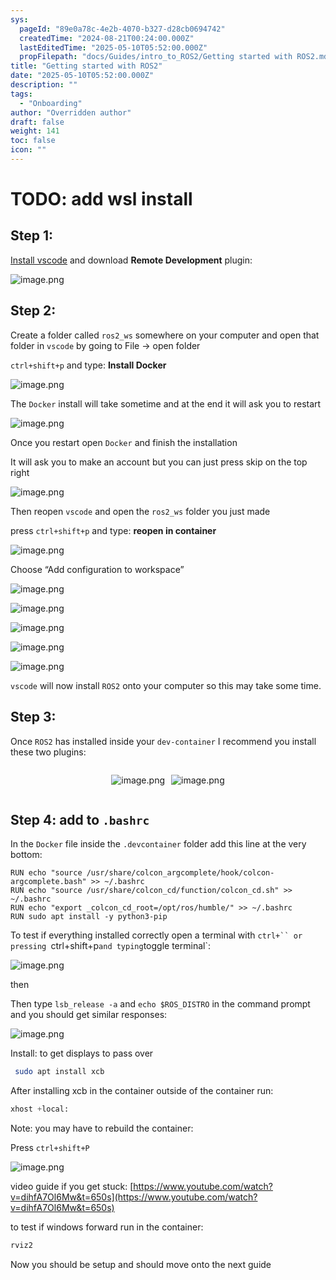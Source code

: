 ```yaml
---
sys:
  pageId: "89e0a78c-4e2b-4070-b327-d28cb0694742"
  createdTime: "2024-08-21T00:24:00.000Z"
  lastEditedTime: "2025-05-10T05:52:00.000Z"
  propFilepath: "docs/Guides/intro_to_ROS2/Getting started with ROS2.md"
title: "Getting started with ROS2"
date: "2025-05-10T05:52:00.000Z"
description: ""
tags:
  - "Onboarding"
author: "Overridden author"
draft: false
weight: 141
toc: false
icon: ""
---
```


# TODO: add wsl install

## Step 1:

[Install vscode](https://code.visualstudio.com/download) and download **Remote Development** plugin:

![image.png](https://prod-files-secure.s3.us-west-2.amazonaws.com/d518164a-d88e-44d1-a4ee-3adb3bd8bce0/efb52993-1881-4a40-b95e-6f020334f022/image.png?X-Amz-Algorithm=AWS4-HMAC-SHA256&X-Amz-Content-Sha256=UNSIGNED-PAYLOAD&X-Amz-Credential=ASIAZI2LB4666H57MRKD%2F20250702%2Fus-west-2%2Fs3%2Faws4_request&X-Amz-Date=20250702T081304Z&X-Amz-Expires=3600&X-Amz-Security-Token=IQoJb3JpZ2luX2VjEO%2F%2F%2F%2F%2F%2F%2F%2F%2F%2F%2FwEaCXVzLXdlc3QtMiJHMEUCIQCrFoMdCs4qJqQWHtGw4IrWF7YQ4Zv3d7Wcw4D1NwVB%2FgIgUM4%2FF2ImZSWZC1T3E6%2FNhUSJm8BGq0%2FAh9IWsOAxCZkqiAQI6P%2F%2F%2F%2F%2F%2F%2F%2F%2F%2FARAAGgw2Mzc0MjMxODM4MDUiDFQvwEIST9jQxdDZ0CrcA8iykajRV86fqd3SIKusH6QbjNNlXkhXiAeBDbImBlT5QnF66a6HIK4O%2F6Oirp%2Bbpqg37UiYf6AFbyr1ADrobKuCgsQorTR3%2Fo%2Fqzk3sFdwqhsJ4i0Yt2DPJ7QR2zHhLyYE8nA82WKUnJVZPHPx951pxJ6%2B0wSLf2Ch4s%2FOO0wmTLR76o6q381rOJ63cRv72zktnj7%2FgHD2LSBI%2B5Wm4Dz5h2kb9yHcK8G%2B3%2BaGX9WLYBtGHhQKpMYZkGTEHE7MrzaMh0fQbpBn5CU65d%2Fxg%2B0K9oQHrLcR%2BKtLq8IPC7f7V7uzmxlVdiLdL%2BTnstyyBJBuhOa4JvEFSUWN1BmB95TVNaKxRpSizdigw3tq2qHkdG2wXHCXSP726wEt6a%2F8IQ7Mf1Vfn6XkwTF1YzMNmElD%2BAlNpB5KmCf85SyudDA408jZUJHRb46CgJxJdfipPb%2FRS%2FXwy2sAcqzDDV8S%2BoQ%2B%2BKRgpZvN6q2T8lOdw9LklyvTn3Rd7aC8PZTxFywybcYY0ArbyOAv6Rs3Lzs2wdpcfzM858onF9fd5ZcJ72VcwtMiW76m0u7y0BUrLy5BqJJHzzl5u8tcCiueN0vkiDafJ4Kl671TMI4VWo%2Fxim2Hi67oipvnX%2FvrftR0UMLS0k8MGOqUBQLjq181jcy565GPK2BjpU5lNFHvkTqmVBjeHTU5nUt8XFQnPmszW8130%2FNXr4rARedV%2F9RJpt4%2F2li%2B6IRNzQaq1M6yZalRqyMkZzAVlkgxaCzHIORK7JHGNUcmaF0%2B1buQPYYyzbXcw2R9kBvbyV481mpo8ohjoXXi8cgR6ZyToKRnk2NCnkqJt6t16f9EELmZ8vQdMrLgIqK7ZfwLNmxEKoXNP&X-Amz-Signature=5fb94d1fe7a010c0d327eaff59bdc9488d6e3203e6008b2e263a6df6093d0119&X-Amz-SignedHeaders=host&x-amz-checksum-mode=ENABLED&x-id=GetObject)

## Step 2:

Create a folder called `ros2_ws` somewhere on your computer and open that folder in `vscode` by going to File → open folder 

`ctrl+shift+p` and type: **Install Docker**

![image.png](https://prod-files-secure.s3.us-west-2.amazonaws.com/d518164a-d88e-44d1-a4ee-3adb3bd8bce0/2269dc0e-1cd5-47ff-bceb-c04ad9b2eab0/image.png?X-Amz-Algorithm=AWS4-HMAC-SHA256&X-Amz-Content-Sha256=UNSIGNED-PAYLOAD&X-Amz-Credential=ASIAZI2LB4666H57MRKD%2F20250702%2Fus-west-2%2Fs3%2Faws4_request&X-Amz-Date=20250702T081304Z&X-Amz-Expires=3600&X-Amz-Security-Token=IQoJb3JpZ2luX2VjEO%2F%2F%2F%2F%2F%2F%2F%2F%2F%2F%2FwEaCXVzLXdlc3QtMiJHMEUCIQCrFoMdCs4qJqQWHtGw4IrWF7YQ4Zv3d7Wcw4D1NwVB%2FgIgUM4%2FF2ImZSWZC1T3E6%2FNhUSJm8BGq0%2FAh9IWsOAxCZkqiAQI6P%2F%2F%2F%2F%2F%2F%2F%2F%2F%2FARAAGgw2Mzc0MjMxODM4MDUiDFQvwEIST9jQxdDZ0CrcA8iykajRV86fqd3SIKusH6QbjNNlXkhXiAeBDbImBlT5QnF66a6HIK4O%2F6Oirp%2Bbpqg37UiYf6AFbyr1ADrobKuCgsQorTR3%2Fo%2Fqzk3sFdwqhsJ4i0Yt2DPJ7QR2zHhLyYE8nA82WKUnJVZPHPx951pxJ6%2B0wSLf2Ch4s%2FOO0wmTLR76o6q381rOJ63cRv72zktnj7%2FgHD2LSBI%2B5Wm4Dz5h2kb9yHcK8G%2B3%2BaGX9WLYBtGHhQKpMYZkGTEHE7MrzaMh0fQbpBn5CU65d%2Fxg%2B0K9oQHrLcR%2BKtLq8IPC7f7V7uzmxlVdiLdL%2BTnstyyBJBuhOa4JvEFSUWN1BmB95TVNaKxRpSizdigw3tq2qHkdG2wXHCXSP726wEt6a%2F8IQ7Mf1Vfn6XkwTF1YzMNmElD%2BAlNpB5KmCf85SyudDA408jZUJHRb46CgJxJdfipPb%2FRS%2FXwy2sAcqzDDV8S%2BoQ%2B%2BKRgpZvN6q2T8lOdw9LklyvTn3Rd7aC8PZTxFywybcYY0ArbyOAv6Rs3Lzs2wdpcfzM858onF9fd5ZcJ72VcwtMiW76m0u7y0BUrLy5BqJJHzzl5u8tcCiueN0vkiDafJ4Kl671TMI4VWo%2Fxim2Hi67oipvnX%2FvrftR0UMLS0k8MGOqUBQLjq181jcy565GPK2BjpU5lNFHvkTqmVBjeHTU5nUt8XFQnPmszW8130%2FNXr4rARedV%2F9RJpt4%2F2li%2B6IRNzQaq1M6yZalRqyMkZzAVlkgxaCzHIORK7JHGNUcmaF0%2B1buQPYYyzbXcw2R9kBvbyV481mpo8ohjoXXi8cgR6ZyToKRnk2NCnkqJt6t16f9EELmZ8vQdMrLgIqK7ZfwLNmxEKoXNP&X-Amz-Signature=8af0b6813f9eece7c23e2a257d18d152bc215c469a9a888bbf32c0753518687d&X-Amz-SignedHeaders=host&x-amz-checksum-mode=ENABLED&x-id=GetObject)

The `Docker` install will take sometime and at the end it will ask you to restart

![image.png](https://prod-files-secure.s3.us-west-2.amazonaws.com/d518164a-d88e-44d1-a4ee-3adb3bd8bce0/ed233f78-be33-4b1f-b89c-9c346c0e961e/image.png?X-Amz-Algorithm=AWS4-HMAC-SHA256&X-Amz-Content-Sha256=UNSIGNED-PAYLOAD&X-Amz-Credential=ASIAZI2LB4666H57MRKD%2F20250702%2Fus-west-2%2Fs3%2Faws4_request&X-Amz-Date=20250702T081304Z&X-Amz-Expires=3600&X-Amz-Security-Token=IQoJb3JpZ2luX2VjEO%2F%2F%2F%2F%2F%2F%2F%2F%2F%2F%2FwEaCXVzLXdlc3QtMiJHMEUCIQCrFoMdCs4qJqQWHtGw4IrWF7YQ4Zv3d7Wcw4D1NwVB%2FgIgUM4%2FF2ImZSWZC1T3E6%2FNhUSJm8BGq0%2FAh9IWsOAxCZkqiAQI6P%2F%2F%2F%2F%2F%2F%2F%2F%2F%2FARAAGgw2Mzc0MjMxODM4MDUiDFQvwEIST9jQxdDZ0CrcA8iykajRV86fqd3SIKusH6QbjNNlXkhXiAeBDbImBlT5QnF66a6HIK4O%2F6Oirp%2Bbpqg37UiYf6AFbyr1ADrobKuCgsQorTR3%2Fo%2Fqzk3sFdwqhsJ4i0Yt2DPJ7QR2zHhLyYE8nA82WKUnJVZPHPx951pxJ6%2B0wSLf2Ch4s%2FOO0wmTLR76o6q381rOJ63cRv72zktnj7%2FgHD2LSBI%2B5Wm4Dz5h2kb9yHcK8G%2B3%2BaGX9WLYBtGHhQKpMYZkGTEHE7MrzaMh0fQbpBn5CU65d%2Fxg%2B0K9oQHrLcR%2BKtLq8IPC7f7V7uzmxlVdiLdL%2BTnstyyBJBuhOa4JvEFSUWN1BmB95TVNaKxRpSizdigw3tq2qHkdG2wXHCXSP726wEt6a%2F8IQ7Mf1Vfn6XkwTF1YzMNmElD%2BAlNpB5KmCf85SyudDA408jZUJHRb46CgJxJdfipPb%2FRS%2FXwy2sAcqzDDV8S%2BoQ%2B%2BKRgpZvN6q2T8lOdw9LklyvTn3Rd7aC8PZTxFywybcYY0ArbyOAv6Rs3Lzs2wdpcfzM858onF9fd5ZcJ72VcwtMiW76m0u7y0BUrLy5BqJJHzzl5u8tcCiueN0vkiDafJ4Kl671TMI4VWo%2Fxim2Hi67oipvnX%2FvrftR0UMLS0k8MGOqUBQLjq181jcy565GPK2BjpU5lNFHvkTqmVBjeHTU5nUt8XFQnPmszW8130%2FNXr4rARedV%2F9RJpt4%2F2li%2B6IRNzQaq1M6yZalRqyMkZzAVlkgxaCzHIORK7JHGNUcmaF0%2B1buQPYYyzbXcw2R9kBvbyV481mpo8ohjoXXi8cgR6ZyToKRnk2NCnkqJt6t16f9EELmZ8vQdMrLgIqK7ZfwLNmxEKoXNP&X-Amz-Signature=e17b817e6758b2cfee6da4c9fff6bc2dca2ec39476804ec255ead82f936fd223&X-Amz-SignedHeaders=host&x-amz-checksum-mode=ENABLED&x-id=GetObject)

Once you restart open `Docker` and finish the installation

It will ask you to make an account but you can just press skip on the top right

![image.png](https://prod-files-secure.s3.us-west-2.amazonaws.com/d518164a-d88e-44d1-a4ee-3adb3bd8bce0/21010ad9-1659-4fd9-9f59-9932a09b2a3d/image.png?X-Amz-Algorithm=AWS4-HMAC-SHA256&X-Amz-Content-Sha256=UNSIGNED-PAYLOAD&X-Amz-Credential=ASIAZI2LB4666H57MRKD%2F20250702%2Fus-west-2%2Fs3%2Faws4_request&X-Amz-Date=20250702T081304Z&X-Amz-Expires=3600&X-Amz-Security-Token=IQoJb3JpZ2luX2VjEO%2F%2F%2F%2F%2F%2F%2F%2F%2F%2F%2FwEaCXVzLXdlc3QtMiJHMEUCIQCrFoMdCs4qJqQWHtGw4IrWF7YQ4Zv3d7Wcw4D1NwVB%2FgIgUM4%2FF2ImZSWZC1T3E6%2FNhUSJm8BGq0%2FAh9IWsOAxCZkqiAQI6P%2F%2F%2F%2F%2F%2F%2F%2F%2F%2FARAAGgw2Mzc0MjMxODM4MDUiDFQvwEIST9jQxdDZ0CrcA8iykajRV86fqd3SIKusH6QbjNNlXkhXiAeBDbImBlT5QnF66a6HIK4O%2F6Oirp%2Bbpqg37UiYf6AFbyr1ADrobKuCgsQorTR3%2Fo%2Fqzk3sFdwqhsJ4i0Yt2DPJ7QR2zHhLyYE8nA82WKUnJVZPHPx951pxJ6%2B0wSLf2Ch4s%2FOO0wmTLR76o6q381rOJ63cRv72zktnj7%2FgHD2LSBI%2B5Wm4Dz5h2kb9yHcK8G%2B3%2BaGX9WLYBtGHhQKpMYZkGTEHE7MrzaMh0fQbpBn5CU65d%2Fxg%2B0K9oQHrLcR%2BKtLq8IPC7f7V7uzmxlVdiLdL%2BTnstyyBJBuhOa4JvEFSUWN1BmB95TVNaKxRpSizdigw3tq2qHkdG2wXHCXSP726wEt6a%2F8IQ7Mf1Vfn6XkwTF1YzMNmElD%2BAlNpB5KmCf85SyudDA408jZUJHRb46CgJxJdfipPb%2FRS%2FXwy2sAcqzDDV8S%2BoQ%2B%2BKRgpZvN6q2T8lOdw9LklyvTn3Rd7aC8PZTxFywybcYY0ArbyOAv6Rs3Lzs2wdpcfzM858onF9fd5ZcJ72VcwtMiW76m0u7y0BUrLy5BqJJHzzl5u8tcCiueN0vkiDafJ4Kl671TMI4VWo%2Fxim2Hi67oipvnX%2FvrftR0UMLS0k8MGOqUBQLjq181jcy565GPK2BjpU5lNFHvkTqmVBjeHTU5nUt8XFQnPmszW8130%2FNXr4rARedV%2F9RJpt4%2F2li%2B6IRNzQaq1M6yZalRqyMkZzAVlkgxaCzHIORK7JHGNUcmaF0%2B1buQPYYyzbXcw2R9kBvbyV481mpo8ohjoXXi8cgR6ZyToKRnk2NCnkqJt6t16f9EELmZ8vQdMrLgIqK7ZfwLNmxEKoXNP&X-Amz-Signature=9132bbb09013ae2902b446e86e3148e8c2178ebac8fbfcfcf58bbc00b2ad2c9f&X-Amz-SignedHeaders=host&x-amz-checksum-mode=ENABLED&x-id=GetObject)

Then reopen `vscode` and open the `ros2_ws` folder you just made

press `ctrl+shift+p` and type: **reopen in container**

![image.png](https://prod-files-secure.s3.us-west-2.amazonaws.com/d518164a-d88e-44d1-a4ee-3adb3bd8bce0/4e93b8c2-41ad-488c-8095-c74205196118/image.png?X-Amz-Algorithm=AWS4-HMAC-SHA256&X-Amz-Content-Sha256=UNSIGNED-PAYLOAD&X-Amz-Credential=ASIAZI2LB4666H57MRKD%2F20250702%2Fus-west-2%2Fs3%2Faws4_request&X-Amz-Date=20250702T081304Z&X-Amz-Expires=3600&X-Amz-Security-Token=IQoJb3JpZ2luX2VjEO%2F%2F%2F%2F%2F%2F%2F%2F%2F%2F%2FwEaCXVzLXdlc3QtMiJHMEUCIQCrFoMdCs4qJqQWHtGw4IrWF7YQ4Zv3d7Wcw4D1NwVB%2FgIgUM4%2FF2ImZSWZC1T3E6%2FNhUSJm8BGq0%2FAh9IWsOAxCZkqiAQI6P%2F%2F%2F%2F%2F%2F%2F%2F%2F%2FARAAGgw2Mzc0MjMxODM4MDUiDFQvwEIST9jQxdDZ0CrcA8iykajRV86fqd3SIKusH6QbjNNlXkhXiAeBDbImBlT5QnF66a6HIK4O%2F6Oirp%2Bbpqg37UiYf6AFbyr1ADrobKuCgsQorTR3%2Fo%2Fqzk3sFdwqhsJ4i0Yt2DPJ7QR2zHhLyYE8nA82WKUnJVZPHPx951pxJ6%2B0wSLf2Ch4s%2FOO0wmTLR76o6q381rOJ63cRv72zktnj7%2FgHD2LSBI%2B5Wm4Dz5h2kb9yHcK8G%2B3%2BaGX9WLYBtGHhQKpMYZkGTEHE7MrzaMh0fQbpBn5CU65d%2Fxg%2B0K9oQHrLcR%2BKtLq8IPC7f7V7uzmxlVdiLdL%2BTnstyyBJBuhOa4JvEFSUWN1BmB95TVNaKxRpSizdigw3tq2qHkdG2wXHCXSP726wEt6a%2F8IQ7Mf1Vfn6XkwTF1YzMNmElD%2BAlNpB5KmCf85SyudDA408jZUJHRb46CgJxJdfipPb%2FRS%2FXwy2sAcqzDDV8S%2BoQ%2B%2BKRgpZvN6q2T8lOdw9LklyvTn3Rd7aC8PZTxFywybcYY0ArbyOAv6Rs3Lzs2wdpcfzM858onF9fd5ZcJ72VcwtMiW76m0u7y0BUrLy5BqJJHzzl5u8tcCiueN0vkiDafJ4Kl671TMI4VWo%2Fxim2Hi67oipvnX%2FvrftR0UMLS0k8MGOqUBQLjq181jcy565GPK2BjpU5lNFHvkTqmVBjeHTU5nUt8XFQnPmszW8130%2FNXr4rARedV%2F9RJpt4%2F2li%2B6IRNzQaq1M6yZalRqyMkZzAVlkgxaCzHIORK7JHGNUcmaF0%2B1buQPYYyzbXcw2R9kBvbyV481mpo8ohjoXXi8cgR6ZyToKRnk2NCnkqJt6t16f9EELmZ8vQdMrLgIqK7ZfwLNmxEKoXNP&X-Amz-Signature=899957821a218e399f76bdd520b4613100d18b723ea782a79a107910f021137a&X-Amz-SignedHeaders=host&x-amz-checksum-mode=ENABLED&x-id=GetObject)

Choose “Add configuration to workspace”

![image.png](https://prod-files-secure.s3.us-west-2.amazonaws.com/d518164a-d88e-44d1-a4ee-3adb3bd8bce0/9560b282-5060-4989-ba37-97e7b2c22476/image.png?X-Amz-Algorithm=AWS4-HMAC-SHA256&X-Amz-Content-Sha256=UNSIGNED-PAYLOAD&X-Amz-Credential=ASIAZI2LB4666H57MRKD%2F20250702%2Fus-west-2%2Fs3%2Faws4_request&X-Amz-Date=20250702T081304Z&X-Amz-Expires=3600&X-Amz-Security-Token=IQoJb3JpZ2luX2VjEO%2F%2F%2F%2F%2F%2F%2F%2F%2F%2F%2FwEaCXVzLXdlc3QtMiJHMEUCIQCrFoMdCs4qJqQWHtGw4IrWF7YQ4Zv3d7Wcw4D1NwVB%2FgIgUM4%2FF2ImZSWZC1T3E6%2FNhUSJm8BGq0%2FAh9IWsOAxCZkqiAQI6P%2F%2F%2F%2F%2F%2F%2F%2F%2F%2FARAAGgw2Mzc0MjMxODM4MDUiDFQvwEIST9jQxdDZ0CrcA8iykajRV86fqd3SIKusH6QbjNNlXkhXiAeBDbImBlT5QnF66a6HIK4O%2F6Oirp%2Bbpqg37UiYf6AFbyr1ADrobKuCgsQorTR3%2Fo%2Fqzk3sFdwqhsJ4i0Yt2DPJ7QR2zHhLyYE8nA82WKUnJVZPHPx951pxJ6%2B0wSLf2Ch4s%2FOO0wmTLR76o6q381rOJ63cRv72zktnj7%2FgHD2LSBI%2B5Wm4Dz5h2kb9yHcK8G%2B3%2BaGX9WLYBtGHhQKpMYZkGTEHE7MrzaMh0fQbpBn5CU65d%2Fxg%2B0K9oQHrLcR%2BKtLq8IPC7f7V7uzmxlVdiLdL%2BTnstyyBJBuhOa4JvEFSUWN1BmB95TVNaKxRpSizdigw3tq2qHkdG2wXHCXSP726wEt6a%2F8IQ7Mf1Vfn6XkwTF1YzMNmElD%2BAlNpB5KmCf85SyudDA408jZUJHRb46CgJxJdfipPb%2FRS%2FXwy2sAcqzDDV8S%2BoQ%2B%2BKRgpZvN6q2T8lOdw9LklyvTn3Rd7aC8PZTxFywybcYY0ArbyOAv6Rs3Lzs2wdpcfzM858onF9fd5ZcJ72VcwtMiW76m0u7y0BUrLy5BqJJHzzl5u8tcCiueN0vkiDafJ4Kl671TMI4VWo%2Fxim2Hi67oipvnX%2FvrftR0UMLS0k8MGOqUBQLjq181jcy565GPK2BjpU5lNFHvkTqmVBjeHTU5nUt8XFQnPmszW8130%2FNXr4rARedV%2F9RJpt4%2F2li%2B6IRNzQaq1M6yZalRqyMkZzAVlkgxaCzHIORK7JHGNUcmaF0%2B1buQPYYyzbXcw2R9kBvbyV481mpo8ohjoXXi8cgR6ZyToKRnk2NCnkqJt6t16f9EELmZ8vQdMrLgIqK7ZfwLNmxEKoXNP&X-Amz-Signature=5cd4a2db5776e56082f00d18243b393b2497c89c4b3becbdb633e835ccac26f1&X-Amz-SignedHeaders=host&x-amz-checksum-mode=ENABLED&x-id=GetObject)

![image.png](https://prod-files-secure.s3.us-west-2.amazonaws.com/d518164a-d88e-44d1-a4ee-3adb3bd8bce0/2ee63f81-886b-48e8-a553-dc6e5eac99e4/image.png?X-Amz-Algorithm=AWS4-HMAC-SHA256&X-Amz-Content-Sha256=UNSIGNED-PAYLOAD&X-Amz-Credential=ASIAZI2LB4666H57MRKD%2F20250702%2Fus-west-2%2Fs3%2Faws4_request&X-Amz-Date=20250702T081304Z&X-Amz-Expires=3600&X-Amz-Security-Token=IQoJb3JpZ2luX2VjEO%2F%2F%2F%2F%2F%2F%2F%2F%2F%2F%2FwEaCXVzLXdlc3QtMiJHMEUCIQCrFoMdCs4qJqQWHtGw4IrWF7YQ4Zv3d7Wcw4D1NwVB%2FgIgUM4%2FF2ImZSWZC1T3E6%2FNhUSJm8BGq0%2FAh9IWsOAxCZkqiAQI6P%2F%2F%2F%2F%2F%2F%2F%2F%2F%2FARAAGgw2Mzc0MjMxODM4MDUiDFQvwEIST9jQxdDZ0CrcA8iykajRV86fqd3SIKusH6QbjNNlXkhXiAeBDbImBlT5QnF66a6HIK4O%2F6Oirp%2Bbpqg37UiYf6AFbyr1ADrobKuCgsQorTR3%2Fo%2Fqzk3sFdwqhsJ4i0Yt2DPJ7QR2zHhLyYE8nA82WKUnJVZPHPx951pxJ6%2B0wSLf2Ch4s%2FOO0wmTLR76o6q381rOJ63cRv72zktnj7%2FgHD2LSBI%2B5Wm4Dz5h2kb9yHcK8G%2B3%2BaGX9WLYBtGHhQKpMYZkGTEHE7MrzaMh0fQbpBn5CU65d%2Fxg%2B0K9oQHrLcR%2BKtLq8IPC7f7V7uzmxlVdiLdL%2BTnstyyBJBuhOa4JvEFSUWN1BmB95TVNaKxRpSizdigw3tq2qHkdG2wXHCXSP726wEt6a%2F8IQ7Mf1Vfn6XkwTF1YzMNmElD%2BAlNpB5KmCf85SyudDA408jZUJHRb46CgJxJdfipPb%2FRS%2FXwy2sAcqzDDV8S%2BoQ%2B%2BKRgpZvN6q2T8lOdw9LklyvTn3Rd7aC8PZTxFywybcYY0ArbyOAv6Rs3Lzs2wdpcfzM858onF9fd5ZcJ72VcwtMiW76m0u7y0BUrLy5BqJJHzzl5u8tcCiueN0vkiDafJ4Kl671TMI4VWo%2Fxim2Hi67oipvnX%2FvrftR0UMLS0k8MGOqUBQLjq181jcy565GPK2BjpU5lNFHvkTqmVBjeHTU5nUt8XFQnPmszW8130%2FNXr4rARedV%2F9RJpt4%2F2li%2B6IRNzQaq1M6yZalRqyMkZzAVlkgxaCzHIORK7JHGNUcmaF0%2B1buQPYYyzbXcw2R9kBvbyV481mpo8ohjoXXi8cgR6ZyToKRnk2NCnkqJt6t16f9EELmZ8vQdMrLgIqK7ZfwLNmxEKoXNP&X-Amz-Signature=04d9383d795798616acbb0a363d8e5f1dc4e0c4c155ec9f6e372d1b8a1acda4e&X-Amz-SignedHeaders=host&x-amz-checksum-mode=ENABLED&x-id=GetObject)

![image.png](https://prod-files-secure.s3.us-west-2.amazonaws.com/d518164a-d88e-44d1-a4ee-3adb3bd8bce0/ae1580b2-b048-407e-aed9-b584224a7a04/image.png?X-Amz-Algorithm=AWS4-HMAC-SHA256&X-Amz-Content-Sha256=UNSIGNED-PAYLOAD&X-Amz-Credential=ASIAZI2LB4666H57MRKD%2F20250702%2Fus-west-2%2Fs3%2Faws4_request&X-Amz-Date=20250702T081304Z&X-Amz-Expires=3600&X-Amz-Security-Token=IQoJb3JpZ2luX2VjEO%2F%2F%2F%2F%2F%2F%2F%2F%2F%2F%2FwEaCXVzLXdlc3QtMiJHMEUCIQCrFoMdCs4qJqQWHtGw4IrWF7YQ4Zv3d7Wcw4D1NwVB%2FgIgUM4%2FF2ImZSWZC1T3E6%2FNhUSJm8BGq0%2FAh9IWsOAxCZkqiAQI6P%2F%2F%2F%2F%2F%2F%2F%2F%2F%2FARAAGgw2Mzc0MjMxODM4MDUiDFQvwEIST9jQxdDZ0CrcA8iykajRV86fqd3SIKusH6QbjNNlXkhXiAeBDbImBlT5QnF66a6HIK4O%2F6Oirp%2Bbpqg37UiYf6AFbyr1ADrobKuCgsQorTR3%2Fo%2Fqzk3sFdwqhsJ4i0Yt2DPJ7QR2zHhLyYE8nA82WKUnJVZPHPx951pxJ6%2B0wSLf2Ch4s%2FOO0wmTLR76o6q381rOJ63cRv72zktnj7%2FgHD2LSBI%2B5Wm4Dz5h2kb9yHcK8G%2B3%2BaGX9WLYBtGHhQKpMYZkGTEHE7MrzaMh0fQbpBn5CU65d%2Fxg%2B0K9oQHrLcR%2BKtLq8IPC7f7V7uzmxlVdiLdL%2BTnstyyBJBuhOa4JvEFSUWN1BmB95TVNaKxRpSizdigw3tq2qHkdG2wXHCXSP726wEt6a%2F8IQ7Mf1Vfn6XkwTF1YzMNmElD%2BAlNpB5KmCf85SyudDA408jZUJHRb46CgJxJdfipPb%2FRS%2FXwy2sAcqzDDV8S%2BoQ%2B%2BKRgpZvN6q2T8lOdw9LklyvTn3Rd7aC8PZTxFywybcYY0ArbyOAv6Rs3Lzs2wdpcfzM858onF9fd5ZcJ72VcwtMiW76m0u7y0BUrLy5BqJJHzzl5u8tcCiueN0vkiDafJ4Kl671TMI4VWo%2Fxim2Hi67oipvnX%2FvrftR0UMLS0k8MGOqUBQLjq181jcy565GPK2BjpU5lNFHvkTqmVBjeHTU5nUt8XFQnPmszW8130%2FNXr4rARedV%2F9RJpt4%2F2li%2B6IRNzQaq1M6yZalRqyMkZzAVlkgxaCzHIORK7JHGNUcmaF0%2B1buQPYYyzbXcw2R9kBvbyV481mpo8ohjoXXi8cgR6ZyToKRnk2NCnkqJt6t16f9EELmZ8vQdMrLgIqK7ZfwLNmxEKoXNP&X-Amz-Signature=5d20aa330c4fb6880a59a934644b7946bea01259e43ace5c508f0c5a37fee844&X-Amz-SignedHeaders=host&x-amz-checksum-mode=ENABLED&x-id=GetObject)

![image.png](https://prod-files-secure.s3.us-west-2.amazonaws.com/d518164a-d88e-44d1-a4ee-3adb3bd8bce0/53255b28-f75e-430f-b9e3-c0ac8577e42b/image.png?X-Amz-Algorithm=AWS4-HMAC-SHA256&X-Amz-Content-Sha256=UNSIGNED-PAYLOAD&X-Amz-Credential=ASIAZI2LB4666H57MRKD%2F20250702%2Fus-west-2%2Fs3%2Faws4_request&X-Amz-Date=20250702T081304Z&X-Amz-Expires=3600&X-Amz-Security-Token=IQoJb3JpZ2luX2VjEO%2F%2F%2F%2F%2F%2F%2F%2F%2F%2F%2FwEaCXVzLXdlc3QtMiJHMEUCIQCrFoMdCs4qJqQWHtGw4IrWF7YQ4Zv3d7Wcw4D1NwVB%2FgIgUM4%2FF2ImZSWZC1T3E6%2FNhUSJm8BGq0%2FAh9IWsOAxCZkqiAQI6P%2F%2F%2F%2F%2F%2F%2F%2F%2F%2FARAAGgw2Mzc0MjMxODM4MDUiDFQvwEIST9jQxdDZ0CrcA8iykajRV86fqd3SIKusH6QbjNNlXkhXiAeBDbImBlT5QnF66a6HIK4O%2F6Oirp%2Bbpqg37UiYf6AFbyr1ADrobKuCgsQorTR3%2Fo%2Fqzk3sFdwqhsJ4i0Yt2DPJ7QR2zHhLyYE8nA82WKUnJVZPHPx951pxJ6%2B0wSLf2Ch4s%2FOO0wmTLR76o6q381rOJ63cRv72zktnj7%2FgHD2LSBI%2B5Wm4Dz5h2kb9yHcK8G%2B3%2BaGX9WLYBtGHhQKpMYZkGTEHE7MrzaMh0fQbpBn5CU65d%2Fxg%2B0K9oQHrLcR%2BKtLq8IPC7f7V7uzmxlVdiLdL%2BTnstyyBJBuhOa4JvEFSUWN1BmB95TVNaKxRpSizdigw3tq2qHkdG2wXHCXSP726wEt6a%2F8IQ7Mf1Vfn6XkwTF1YzMNmElD%2BAlNpB5KmCf85SyudDA408jZUJHRb46CgJxJdfipPb%2FRS%2FXwy2sAcqzDDV8S%2BoQ%2B%2BKRgpZvN6q2T8lOdw9LklyvTn3Rd7aC8PZTxFywybcYY0ArbyOAv6Rs3Lzs2wdpcfzM858onF9fd5ZcJ72VcwtMiW76m0u7y0BUrLy5BqJJHzzl5u8tcCiueN0vkiDafJ4Kl671TMI4VWo%2Fxim2Hi67oipvnX%2FvrftR0UMLS0k8MGOqUBQLjq181jcy565GPK2BjpU5lNFHvkTqmVBjeHTU5nUt8XFQnPmszW8130%2FNXr4rARedV%2F9RJpt4%2F2li%2B6IRNzQaq1M6yZalRqyMkZzAVlkgxaCzHIORK7JHGNUcmaF0%2B1buQPYYyzbXcw2R9kBvbyV481mpo8ohjoXXi8cgR6ZyToKRnk2NCnkqJt6t16f9EELmZ8vQdMrLgIqK7ZfwLNmxEKoXNP&X-Amz-Signature=7c001e043b753e423a195062065fab8131c5c385b22512ea15d2f302bcf4a2a0&X-Amz-SignedHeaders=host&x-amz-checksum-mode=ENABLED&x-id=GetObject)

![image.png](https://prod-files-secure.s3.us-west-2.amazonaws.com/d518164a-d88e-44d1-a4ee-3adb3bd8bce0/7c562767-5af9-4ffb-97d1-327bcdf4ee00/image.png?X-Amz-Algorithm=AWS4-HMAC-SHA256&X-Amz-Content-Sha256=UNSIGNED-PAYLOAD&X-Amz-Credential=ASIAZI2LB4666H57MRKD%2F20250702%2Fus-west-2%2Fs3%2Faws4_request&X-Amz-Date=20250702T081304Z&X-Amz-Expires=3600&X-Amz-Security-Token=IQoJb3JpZ2luX2VjEO%2F%2F%2F%2F%2F%2F%2F%2F%2F%2F%2FwEaCXVzLXdlc3QtMiJHMEUCIQCrFoMdCs4qJqQWHtGw4IrWF7YQ4Zv3d7Wcw4D1NwVB%2FgIgUM4%2FF2ImZSWZC1T3E6%2FNhUSJm8BGq0%2FAh9IWsOAxCZkqiAQI6P%2F%2F%2F%2F%2F%2F%2F%2F%2F%2FARAAGgw2Mzc0MjMxODM4MDUiDFQvwEIST9jQxdDZ0CrcA8iykajRV86fqd3SIKusH6QbjNNlXkhXiAeBDbImBlT5QnF66a6HIK4O%2F6Oirp%2Bbpqg37UiYf6AFbyr1ADrobKuCgsQorTR3%2Fo%2Fqzk3sFdwqhsJ4i0Yt2DPJ7QR2zHhLyYE8nA82WKUnJVZPHPx951pxJ6%2B0wSLf2Ch4s%2FOO0wmTLR76o6q381rOJ63cRv72zktnj7%2FgHD2LSBI%2B5Wm4Dz5h2kb9yHcK8G%2B3%2BaGX9WLYBtGHhQKpMYZkGTEHE7MrzaMh0fQbpBn5CU65d%2Fxg%2B0K9oQHrLcR%2BKtLq8IPC7f7V7uzmxlVdiLdL%2BTnstyyBJBuhOa4JvEFSUWN1BmB95TVNaKxRpSizdigw3tq2qHkdG2wXHCXSP726wEt6a%2F8IQ7Mf1Vfn6XkwTF1YzMNmElD%2BAlNpB5KmCf85SyudDA408jZUJHRb46CgJxJdfipPb%2FRS%2FXwy2sAcqzDDV8S%2BoQ%2B%2BKRgpZvN6q2T8lOdw9LklyvTn3Rd7aC8PZTxFywybcYY0ArbyOAv6Rs3Lzs2wdpcfzM858onF9fd5ZcJ72VcwtMiW76m0u7y0BUrLy5BqJJHzzl5u8tcCiueN0vkiDafJ4Kl671TMI4VWo%2Fxim2Hi67oipvnX%2FvrftR0UMLS0k8MGOqUBQLjq181jcy565GPK2BjpU5lNFHvkTqmVBjeHTU5nUt8XFQnPmszW8130%2FNXr4rARedV%2F9RJpt4%2F2li%2B6IRNzQaq1M6yZalRqyMkZzAVlkgxaCzHIORK7JHGNUcmaF0%2B1buQPYYyzbXcw2R9kBvbyV481mpo8ohjoXXi8cgR6ZyToKRnk2NCnkqJt6t16f9EELmZ8vQdMrLgIqK7ZfwLNmxEKoXNP&X-Amz-Signature=ac23a308cbe2dd71165e67cf446625fcf3938b5da315cb1da0322c4552e6a42c&X-Amz-SignedHeaders=host&x-amz-checksum-mode=ENABLED&x-id=GetObject)

`vscode` will now install `ROS2` onto your computer so this may take some time.

## Step 3:

Once `ROS2` has installed inside your `dev-container` I recommend you install these two plugins:

<div style="display: flex;flex-direction: row; column-gap:10px; max-width: 630px;justify-content: center;">
<div>

![image.png](https://prod-files-secure.s3.us-west-2.amazonaws.com/d518164a-d88e-44d1-a4ee-3adb3bd8bce0/3fc3d550-5a54-4ba1-ba6b-faa01cdb7369/image.png?X-Amz-Algorithm=AWS4-HMAC-SHA256&X-Amz-Content-Sha256=UNSIGNED-PAYLOAD&X-Amz-Credential=ASIAZI2LB4665ZOB4ECJ%2F20250702%2Fus-west-2%2Fs3%2Faws4_request&X-Amz-Date=20250702T081308Z&X-Amz-Expires=3600&X-Amz-Security-Token=IQoJb3JpZ2luX2VjEO%2F%2F%2F%2F%2F%2F%2F%2F%2F%2F%2FwEaCXVzLXdlc3QtMiJHMEUCIFPYEmxxJByWd3OeSPTMDP7YtqquB33mwqqyT2mBVp27AiEAkU6iXVgpu%2FyGN4VvYzoQ4GACkxjmOAhMYHasFCrHNIkqiAQI6P%2F%2F%2F%2F%2F%2F%2F%2F%2F%2FARAAGgw2Mzc0MjMxODM4MDUiDO7Ud221MDmv9i%2BAJyrcA%2FesUbHvNXJcBzvX9tZamyaMWuH0fC9Cnd%2FyNzZhQy4K95BFFX9SIQP6sNP5FyS8doM1BBuA4EvS3smeH%2Bq45NwQmmweqn77BONaKfAv5toV1gbx7BsoylKFZvNBfT4Nzvuc7jvBDc8jtoUHfesWaGj6cL%2B4Bajm%2BWoGej0neeFhKtcGkqUJVCb2co%2BZqGvjtpZjK%2Bjtmti2RdCfOh4Mh0CljkCf1Q83PX1AJM2iulflH3fmRIdDyiXg99hgisDpZ0uSpEQXz3JHBGGmrfBQtEr6DrqMnEBNocDH8atkLaLrhc8qWh54QqreeMsliM51NuIAG1NFjxou5Z%2FkHoqNLQOleqiK8KG5y1Tr7WQmpQEX%2Bqjvp4SLSpBqG21pVXEoqnCJWu4J3ECtXp%2BdMJlP3afU4qsmIckHsn6UAk0DrwgyEOh6gwCb4n2rX3%2BbUvbSOOYvNdMrt7%2FFj7oa6CSMCWRGNEV5kDNs0%2FywebXoVym2s3y6zJEd4INg6g9gHQ6nbIxJDHniW0fJAvuDT7DX0Bh9Wk1HQ%2BNLi9OeEnU6h3noTNXvcsKECPALecwnqamSsnRhm8jZ%2FA0xKSrr5F3BcJkitlxzjxD2zGWFYkBeGgemtEqso4dtxIOtBI33MJ20k8MGOqUBmNBQn7MLicGidzaZgDocuqRl0rtzWxVMosxZQBDEzZQBrSUs8jMgbC47P5q%2Fj3hauDdwuQi8cDEPpOQv2YC%2FBm6VNyP6iVefr9Tbmr3H6by%2FGp%2FzK99Dyewp7UYHOXZGYiFyRCZv18wBKzghdOta7KKsz4RuVNP%2B2V2HonjGQboK3upbNN2Ti0y%2FJOncF7MijTuq1mILfLvvKJCrQeKfEbNjRBAg&X-Amz-Signature=2a46b4f038eaf5aef89124e917de959d6680e81e0e988586dddf9d47b44774d6&X-Amz-SignedHeaders=host&x-amz-checksum-mode=ENABLED&x-id=GetObject)

</div>
<div>

![image.png](https://prod-files-secure.s3.us-west-2.amazonaws.com/d518164a-d88e-44d1-a4ee-3adb3bd8bce0/d994cc66-13c2-4093-a5a3-f84cf4601a82/image.png?X-Amz-Algorithm=AWS4-HMAC-SHA256&X-Amz-Content-Sha256=UNSIGNED-PAYLOAD&X-Amz-Credential=ASIAZI2LB466S2AQ3URM%2F20250702%2Fus-west-2%2Fs3%2Faws4_request&X-Amz-Date=20250702T081308Z&X-Amz-Expires=3600&X-Amz-Security-Token=IQoJb3JpZ2luX2VjEO%2F%2F%2F%2F%2F%2F%2F%2F%2F%2F%2FwEaCXVzLXdlc3QtMiJGMEQCIGupZvgzf7agxGBRQii0JPiJaIWvnBYGPe0wOLCA%2FXmNAiBFAO61Ksjcg3DJ1Q03bV%2BpiCg%2B7xu3WqbZRCHj44%2FssCqIBAjo%2F%2F%2F%2F%2F%2F%2F%2F%2F%2F8BEAAaDDYzNzQyMzE4MzgwNSIMMBEW7wbI8guxZayjKtwDZm5qLr70791UJMqYCzzCdjY%2BdloZpGv1NBD86Usw4UZVQgIW8ZJBRLFbuTXg4wNJzbOeJmNPB0iP5AnIC%2BRgaq1enU6MnB1g2PYvaW2zk6jYqOevTC%2F8BCfu7y7QZnnNQBW5aD944j%2BXO%2Bol0MMjqr3rEmiXz5T04uCU9AfxrptfkUV%2FFz%2BPt1qx7bv3HaWnzBbLnBafUDfGHAQWSrq5%2B25YMnTdyJphVbJbj1mrh%2FA9g2eiWiPheRgoQveYeYQ6cSibrUSgf1hEjpu9yRyF20hz3M57AURv2kD3r3qBy7UopJ3siDDPo8r%2BxuizCeRPs6NGY5pjdp7B%2FrFi0%2Bk2FoDM%2FEoaELOOjexgzsypzk%2F2JXrpNWrym3sg8%2FQf98hlVbvd7mJALvaXTlQlzDsBCBefWVm9vkpqWv86CkEvofTjH0ghoB%2BSu3Jz%2BdpYrNlut1kMpqXQrn83XrAa%2Fd0OecC4sQQNBQNmQZXU%2BJlQtthSdDLwCit9sB4k3yZM1fURvGaopd546MBKIAZYiqlwg3VcGsmKUZlbrexg1oJjggOGkveec6crjYXTryafdbL3MLJYUJK9gbU7ex4JmfFP0DYJ83VbIhlknHvCM6ri7v%2B9CXynZjGdap0ALpQwm7STwwY6pgEm43UDH6PNKPTivBNAiCKHjsBiu%2FMvo0rJQb2vNZ0%2BX0g9R3RKRAa%2FCDoW04hD6IfCQXCG%2FTQXw%2Bbb%2B4STVXniEuMUBvChhZ7RzSk%2BF%2FB44BiWWQuEMITiBXBRkpSxqX7vWLxM2IwzpJ0JEIJce3Wad0MJ9ZcWG6WgAdjqjZxMLYBJkfPlzBqvCR%2Bq%2FgsOkr%2FqXUXXqse7N7NxnUo5R8hvG4dYeRFQ&X-Amz-Signature=e419d2c306a7f2c448107f9f7a45aaa920e5becd7d0a010503e0c1a35e1cc720&X-Amz-SignedHeaders=host&x-amz-checksum-mode=ENABLED&x-id=GetObject)

</div>
</div>

## Step 4: add to `.bashrc`

In the `Docker` file inside the `.devcontainer` folder add this line at the very bottom: 

```docker
RUN echo "source /usr/share/colcon_argcomplete/hook/colcon-argcomplete.bash" >> ~/.bashrc
RUN echo "source /usr/share/colcon_cd/function/colcon_cd.sh" >> ~/.bashrc
RUN echo "export _colcon_cd_root=/opt/ros/humble/" >> ~/.bashrc
RUN sudo apt install -y python3-pip 
```

To test if everything installed correctly open a terminal with `ctrl+`` or pressing `ctrl+shift+p` and typing `toggle terminal`:

![image.png](https://prod-files-secure.s3.us-west-2.amazonaws.com/d518164a-d88e-44d1-a4ee-3adb3bd8bce0/6a4943d8-b04e-4c02-9a58-775f3384d1a5/image.png?X-Amz-Algorithm=AWS4-HMAC-SHA256&X-Amz-Content-Sha256=UNSIGNED-PAYLOAD&X-Amz-Credential=ASIAZI2LB4666H57MRKD%2F20250702%2Fus-west-2%2Fs3%2Faws4_request&X-Amz-Date=20250702T081304Z&X-Amz-Expires=3600&X-Amz-Security-Token=IQoJb3JpZ2luX2VjEO%2F%2F%2F%2F%2F%2F%2F%2F%2F%2F%2FwEaCXVzLXdlc3QtMiJHMEUCIQCrFoMdCs4qJqQWHtGw4IrWF7YQ4Zv3d7Wcw4D1NwVB%2FgIgUM4%2FF2ImZSWZC1T3E6%2FNhUSJm8BGq0%2FAh9IWsOAxCZkqiAQI6P%2F%2F%2F%2F%2F%2F%2F%2F%2F%2FARAAGgw2Mzc0MjMxODM4MDUiDFQvwEIST9jQxdDZ0CrcA8iykajRV86fqd3SIKusH6QbjNNlXkhXiAeBDbImBlT5QnF66a6HIK4O%2F6Oirp%2Bbpqg37UiYf6AFbyr1ADrobKuCgsQorTR3%2Fo%2Fqzk3sFdwqhsJ4i0Yt2DPJ7QR2zHhLyYE8nA82WKUnJVZPHPx951pxJ6%2B0wSLf2Ch4s%2FOO0wmTLR76o6q381rOJ63cRv72zktnj7%2FgHD2LSBI%2B5Wm4Dz5h2kb9yHcK8G%2B3%2BaGX9WLYBtGHhQKpMYZkGTEHE7MrzaMh0fQbpBn5CU65d%2Fxg%2B0K9oQHrLcR%2BKtLq8IPC7f7V7uzmxlVdiLdL%2BTnstyyBJBuhOa4JvEFSUWN1BmB95TVNaKxRpSizdigw3tq2qHkdG2wXHCXSP726wEt6a%2F8IQ7Mf1Vfn6XkwTF1YzMNmElD%2BAlNpB5KmCf85SyudDA408jZUJHRb46CgJxJdfipPb%2FRS%2FXwy2sAcqzDDV8S%2BoQ%2B%2BKRgpZvN6q2T8lOdw9LklyvTn3Rd7aC8PZTxFywybcYY0ArbyOAv6Rs3Lzs2wdpcfzM858onF9fd5ZcJ72VcwtMiW76m0u7y0BUrLy5BqJJHzzl5u8tcCiueN0vkiDafJ4Kl671TMI4VWo%2Fxim2Hi67oipvnX%2FvrftR0UMLS0k8MGOqUBQLjq181jcy565GPK2BjpU5lNFHvkTqmVBjeHTU5nUt8XFQnPmszW8130%2FNXr4rARedV%2F9RJpt4%2F2li%2B6IRNzQaq1M6yZalRqyMkZzAVlkgxaCzHIORK7JHGNUcmaF0%2B1buQPYYyzbXcw2R9kBvbyV481mpo8ohjoXXi8cgR6ZyToKRnk2NCnkqJt6t16f9EELmZ8vQdMrLgIqK7ZfwLNmxEKoXNP&X-Amz-Signature=27440b1c7797a1fe8c4e85cc5d1cc178235de91b812b99b1c78950ceec65e9d1&X-Amz-SignedHeaders=host&x-amz-checksum-mode=ENABLED&x-id=GetObject)

then 

Then type `lsb_release -a` and `echo $ROS_DISTRO` in the command prompt and you should get similar responses:

![image.png](https://prod-files-secure.s3.us-west-2.amazonaws.com/d518164a-d88e-44d1-a4ee-3adb3bd8bce0/3e635dec-a805-4e85-8b9e-d000e5b71a4e/image.png?X-Amz-Algorithm=AWS4-HMAC-SHA256&X-Amz-Content-Sha256=UNSIGNED-PAYLOAD&X-Amz-Credential=ASIAZI2LB4666H57MRKD%2F20250702%2Fus-west-2%2Fs3%2Faws4_request&X-Amz-Date=20250702T081304Z&X-Amz-Expires=3600&X-Amz-Security-Token=IQoJb3JpZ2luX2VjEO%2F%2F%2F%2F%2F%2F%2F%2F%2F%2F%2FwEaCXVzLXdlc3QtMiJHMEUCIQCrFoMdCs4qJqQWHtGw4IrWF7YQ4Zv3d7Wcw4D1NwVB%2FgIgUM4%2FF2ImZSWZC1T3E6%2FNhUSJm8BGq0%2FAh9IWsOAxCZkqiAQI6P%2F%2F%2F%2F%2F%2F%2F%2F%2F%2FARAAGgw2Mzc0MjMxODM4MDUiDFQvwEIST9jQxdDZ0CrcA8iykajRV86fqd3SIKusH6QbjNNlXkhXiAeBDbImBlT5QnF66a6HIK4O%2F6Oirp%2Bbpqg37UiYf6AFbyr1ADrobKuCgsQorTR3%2Fo%2Fqzk3sFdwqhsJ4i0Yt2DPJ7QR2zHhLyYE8nA82WKUnJVZPHPx951pxJ6%2B0wSLf2Ch4s%2FOO0wmTLR76o6q381rOJ63cRv72zktnj7%2FgHD2LSBI%2B5Wm4Dz5h2kb9yHcK8G%2B3%2BaGX9WLYBtGHhQKpMYZkGTEHE7MrzaMh0fQbpBn5CU65d%2Fxg%2B0K9oQHrLcR%2BKtLq8IPC7f7V7uzmxlVdiLdL%2BTnstyyBJBuhOa4JvEFSUWN1BmB95TVNaKxRpSizdigw3tq2qHkdG2wXHCXSP726wEt6a%2F8IQ7Mf1Vfn6XkwTF1YzMNmElD%2BAlNpB5KmCf85SyudDA408jZUJHRb46CgJxJdfipPb%2FRS%2FXwy2sAcqzDDV8S%2BoQ%2B%2BKRgpZvN6q2T8lOdw9LklyvTn3Rd7aC8PZTxFywybcYY0ArbyOAv6Rs3Lzs2wdpcfzM858onF9fd5ZcJ72VcwtMiW76m0u7y0BUrLy5BqJJHzzl5u8tcCiueN0vkiDafJ4Kl671TMI4VWo%2Fxim2Hi67oipvnX%2FvrftR0UMLS0k8MGOqUBQLjq181jcy565GPK2BjpU5lNFHvkTqmVBjeHTU5nUt8XFQnPmszW8130%2FNXr4rARedV%2F9RJpt4%2F2li%2B6IRNzQaq1M6yZalRqyMkZzAVlkgxaCzHIORK7JHGNUcmaF0%2B1buQPYYyzbXcw2R9kBvbyV481mpo8ohjoXXi8cgR6ZyToKRnk2NCnkqJt6t16f9EELmZ8vQdMrLgIqK7ZfwLNmxEKoXNP&X-Amz-Signature=087bc4287bb0562e84dc39fac1a817c5cca3e4403a9158eb6e28dfb934b9a964&X-Amz-SignedHeaders=host&x-amz-checksum-mode=ENABLED&x-id=GetObject)

Install:  to get displays to pass over

```bash
 sudo apt install xcb
```

After installing xcb in the container outside of the container run:

```python
xhost +local:
```

Note: you may have to rebuild the container:

Press `ctrl+shift+P`

![image.png](https://prod-files-secure.s3.us-west-2.amazonaws.com/d518164a-d88e-44d1-a4ee-3adb3bd8bce0/6c2be660-2618-4c38-9c26-53554f7a0b7b/image.png?X-Amz-Algorithm=AWS4-HMAC-SHA256&X-Amz-Content-Sha256=UNSIGNED-PAYLOAD&X-Amz-Credential=ASIAZI2LB4666H57MRKD%2F20250702%2Fus-west-2%2Fs3%2Faws4_request&X-Amz-Date=20250702T081304Z&X-Amz-Expires=3600&X-Amz-Security-Token=IQoJb3JpZ2luX2VjEO%2F%2F%2F%2F%2F%2F%2F%2F%2F%2F%2FwEaCXVzLXdlc3QtMiJHMEUCIQCrFoMdCs4qJqQWHtGw4IrWF7YQ4Zv3d7Wcw4D1NwVB%2FgIgUM4%2FF2ImZSWZC1T3E6%2FNhUSJm8BGq0%2FAh9IWsOAxCZkqiAQI6P%2F%2F%2F%2F%2F%2F%2F%2F%2F%2FARAAGgw2Mzc0MjMxODM4MDUiDFQvwEIST9jQxdDZ0CrcA8iykajRV86fqd3SIKusH6QbjNNlXkhXiAeBDbImBlT5QnF66a6HIK4O%2F6Oirp%2Bbpqg37UiYf6AFbyr1ADrobKuCgsQorTR3%2Fo%2Fqzk3sFdwqhsJ4i0Yt2DPJ7QR2zHhLyYE8nA82WKUnJVZPHPx951pxJ6%2B0wSLf2Ch4s%2FOO0wmTLR76o6q381rOJ63cRv72zktnj7%2FgHD2LSBI%2B5Wm4Dz5h2kb9yHcK8G%2B3%2BaGX9WLYBtGHhQKpMYZkGTEHE7MrzaMh0fQbpBn5CU65d%2Fxg%2B0K9oQHrLcR%2BKtLq8IPC7f7V7uzmxlVdiLdL%2BTnstyyBJBuhOa4JvEFSUWN1BmB95TVNaKxRpSizdigw3tq2qHkdG2wXHCXSP726wEt6a%2F8IQ7Mf1Vfn6XkwTF1YzMNmElD%2BAlNpB5KmCf85SyudDA408jZUJHRb46CgJxJdfipPb%2FRS%2FXwy2sAcqzDDV8S%2BoQ%2B%2BKRgpZvN6q2T8lOdw9LklyvTn3Rd7aC8PZTxFywybcYY0ArbyOAv6Rs3Lzs2wdpcfzM858onF9fd5ZcJ72VcwtMiW76m0u7y0BUrLy5BqJJHzzl5u8tcCiueN0vkiDafJ4Kl671TMI4VWo%2Fxim2Hi67oipvnX%2FvrftR0UMLS0k8MGOqUBQLjq181jcy565GPK2BjpU5lNFHvkTqmVBjeHTU5nUt8XFQnPmszW8130%2FNXr4rARedV%2F9RJpt4%2F2li%2B6IRNzQaq1M6yZalRqyMkZzAVlkgxaCzHIORK7JHGNUcmaF0%2B1buQPYYyzbXcw2R9kBvbyV481mpo8ohjoXXi8cgR6ZyToKRnk2NCnkqJt6t16f9EELmZ8vQdMrLgIqK7ZfwLNmxEKoXNP&X-Amz-Signature=7ba2e447c312b4a22cdef14c0b60f4fe89ce02c81d6332ec4990cbec5d1411c2&X-Amz-SignedHeaders=host&x-amz-checksum-mode=ENABLED&x-id=GetObject)

video guide if you get stuck: [https://www.youtube.com/watch?v=dihfA7Ol6Mw&t=650s](https://www.youtube.com/watch?v=dihfA7Ol6Mw&t=650s)

to test if windows forward run in the container:

```bash
rviz2
```

Now you should be setup and should move onto the next guide 
